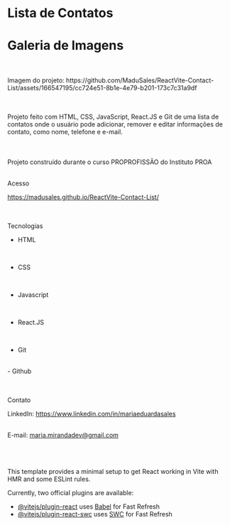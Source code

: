 # Lista de Contatos

# Galeria de Imagens

<br>
<br>
Imagem do projeto: https://github.com/MaduSales/ReactVite-Contact-List/assets/166547195/cc724e51-8b1e-4e79-b201-173c7c31a9df




<br>
<br>

<br>

Projeto feito com HTML, CSS, JavaScript, React.JS e Git de uma lista de contatos onde o usuário pode adicionar, remover e editar informações de contato, como nome, telefone e e-mail.   
<br>
<br>
<br>
Projeto construído durante o curso PROPROFISSÃO do Instituto PROA
<br>
<br>


 Acesso
<br>

https://madusales.github.io/ReactVite-Contact-List/
<br>
<br>
<br>

 Tecnologias
<br>

- HTML
<br>
  
- CSS
<br>
  
- Javascript
<br>
  
- React.JS
<br>
  
- Git
<br>
- Github
<br>
<br>
<br>
  


 Contato
<br>

LinkedIn:  https://www.linkedin.com/in/mariaeduardasales
<br>
<br>

E-mail: maria.mirandadev@gmail.com
<br>
<br>
<br>
<br>

This template provides a minimal setup to get React working in Vite with HMR and some ESLint rules.

Currently, two official plugins are available:

- [@vitejs/plugin-react](https://github.com/vitejs/vite-plugin-react/blob/main/packages/plugin-react/README.md) uses [Babel](https://babeljs.io/) for Fast Refresh
- [@vitejs/plugin-react-swc](https://github.com/vitejs/vite-plugin-react-swc) uses [SWC](https://swc.rs/) for Fast Refresh
